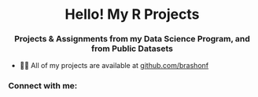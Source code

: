 <h1 align="center">Hello! My R Projects</h1>
<h3 align="center">Projects & Assignments from my Data Science Program, and from Public Datasets</h3>

- 👨‍💻 All of my projects are available at [github.com/brashonf](github.com/brashonf)

<h3 align="left">Connect with me:</h3>
<p align="left">
</p>
